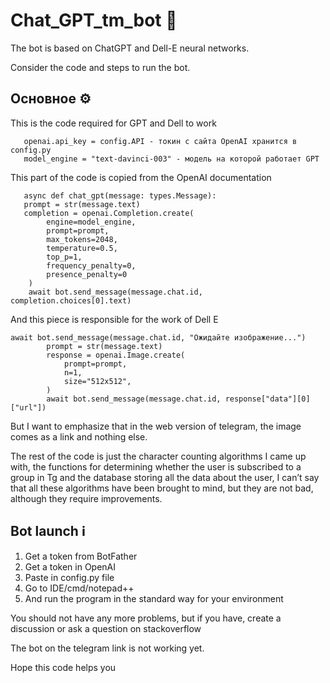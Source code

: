 # Chat_GPT_tm_bot :robot:

The bot is based on ChatGPT and Dell-E neural networks.

Consider the code and steps to run the bot.

## Основное ⚙️

  This is the code required for GPT and Dell to work
      
       openai.api_key = config.API - токин с сайта OpenAI хранится в config.py
       model_engine = "text-davinci-003" - модель на которой работает GPT
       
 This part of the code is copied from the OpenAI documentation
       
       async def chat_gpt(message: types.Message):
       prompt = str(message.text)
       completion = openai.Completion.create(
            engine=model_engine,
            prompt=prompt,
            max_tokens=2048,
            temperature=0.5,
            top_p=1,
            frequency_penalty=0,
            presence_penalty=0
        )
        await bot.send_message(message.chat.id, completion.choices[0].text)
       
And this piece is responsible for the work of Dell E

    await bot.send_message(message.chat.id, "Ожидайте изображение...")
            prompt = str(message.text)
            response = openai.Image.create(
                prompt=prompt,
                n=1,
                size="512x512",
            )
            await bot.send_message(message.chat.id, response["data"][0]["url"])
            
  But I want to emphasize that in the web version of telegram, the image comes as a link and nothing else.
  
   The rest of the code is just the character counting algorithms I came up with, the functions for determining whether the user is subscribed to a group in Tg and the database storing all the data about the user, I can’t say that all these algorithms have been brought to mind, but they are not bad, although they require improvements.
  
## Bot launch ℹ️

  1. Get a token from BotFather
  2. Get a token in OpenAI
  3. Paste in config.py file
  4. Go to IDE/cmd/notepad++
  5. And run the program in the standard way for your environment
 
  You should not have any more problems, but if you have, create a discussion or ask a question on stackoverflow
 
 
  The bot on the telegram link is not working yet.
  

Hope this code helps you
